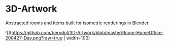 # 3D-Artwork
Abstracted rooms and items built for isometric renderings in Blender.

![](https://github.com/berndpl/3D-Artwork/blob/master/Room-HomeOffice-200427-Day.png?raw=true | width=100)
